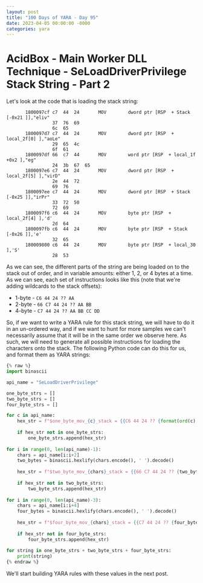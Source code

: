 ```yaml
---
layout: post
title: "100 Days of YARA - Day 95"
date: 2023-04-05 00:00:00 -0000
categories: yara
---
```


# AcidBox - Main Worker DLL Technique - SeLoadDriverPrivilege Stack String - Part 2
Let's look at the code that is loading the stack string:
```
       1800097cf c7  44  24       MOV        dword ptr [RSP  + Stack [-0x21 ]],"eliv"
                 37  76  69 
                 6c  65
       1800097d7 c7  44  24       MOV        dword ptr [RSP  + local_2f[0] ],"aoLe"
                 29  65  4c 
                 6f  61
       1800097df 66  c7  44       MOV        word ptr [RSP  + local_1f +0x2 ],"eg"
                 24  3b  67  65
       1800097e6 c7  44  24       MOV        dword ptr [RSP  + local_2f[5] ],"virD"
                 2e  44  72 
                 69  76
       1800097ee c7  44  24       MOV        dword ptr [RSP  + Stack [-0x25 ]],"irPr"
                 33  72  50 
                 72  69
       1800097f6 c6  44  24       MOV        byte ptr [RSP  + local_2f[4] ],'d'
                 2d  64
       1800097fb c6  44  24       MOV        byte ptr [RSP  + Stack [-0x26 ]],'e'
                 32  65
       180009800 c6  44  24       MOV        byte ptr [RSP  + local_30 ],'S'
                 28  53
```

As we can see, the different parts of the string are being loaded on to the stack out of order, and in variable amounts: either 1, 2, or 4 bytes at a time. As we can see, each set of instructions looks like this (note that we're adding wildcards to the stack offsets):
- 1-byte - `C6 44 24 ?? AA`
- 2-byte - `66 C7 44 24 ?? AA BB`
- 4-byte - `C7 44 24 ?? AA BB CC DD`

So, if we want to write a YARA rule for this stack string, we will have to do it in an un-ordered way, and if we want to hunt for more samples we can't necessarily assume that it will be in the same order we observe here. As such, we will need to generate all possible instructions for loading the characters onto the stack. The following Python code can do this for us, and format them as YARA strings:
```python
{% raw %}
import binascii

api_name = "SeLoadDriverPrivilege"

one_byte_strs = []
two_byte_strs = []
four_byte_strs = []

for c in api_name:
    hex_str = f"$one_byte_mov_{c}_stack = {{C6 44 24 ?? {format(ord(c), 'x')}}}"
    
    if hex_str not in one_byte_strs:
        one_byte_strs.append(hex_str)
        
for i in range(0, len(api_name)-1):
    chars = api_name[i:i+2]
    two_bytes = binascii.hexlify(chars.encode(), ' ').decode()
    
    hex_str = f"$two_byte_mov_{chars}_stack = {{66 C7 44 24 ?? {two_bytes}}}"
    
    if hex_str not in two_byte_strs:
        two_byte_strs.append(hex_str)
        
for i in range(0, len(api_name)-3):
    chars = api_name[i:i+4]
    four_bytes = binascii.hexlify(chars.encode(), ' ').decode()
    
    hex_str = f"$four_byte_mov_{chars}_stack = {{C7 44 24 ?? {four_bytes}}}"
    
    if hex_str not in four_byte_strs:
        four_byte_strs.append(hex_str)
        
for string in one_byte_strs + two_byte_strs + four_byte_strs:
    print(string)
{% endraw %}
```

We'll start building YARA rules with these values in the next post.